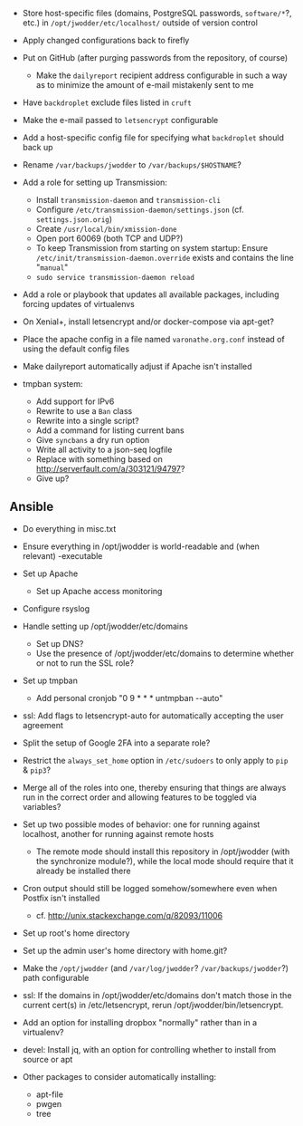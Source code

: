 - Store host-specific files (domains, PostgreSQL passwords, `software/*`?,
  etc.) in `/opt/jwodder/etc/localhost/` outside of version control
- Apply changed configurations back to firefly
- Put on GitHub (after purging passwords from the repository, of course)
    - Make the `dailyreport` recipient address configurable in such a way as to
      minimize the amount of e-mail mistakenly sent to me
- Have `backdroplet` exclude files listed in `cruft`
- Make the e-mail passed to `letsencrypt` configurable
- Add a host-specific config file for specifying what `backdroplet` should back
  up
- Rename `/var/backups/jwodder` to `/var/backups/$HOSTNAME`?
- Add a role for setting up Transmission:
    - Install `transmission-daemon` and `transmission-cli`
    - Configure `/etc/transmission-daemon/settings.json` (cf.
      `settings.json.orig`)
    - Create `/usr/local/bin/xmission-done`
    - Open port 60069 (both TCP and UDP?)
    - To keep Transmission from starting on system startup: Ensure
      `/etc/init/transmission-daemon.override` exists and contains the line
      "`manual`"
    - `sudo service transmission-daemon reload`
- Add a role or playbook that updates all available packages, including forcing
  updates of virtualenvs
- On Xenial+, install letsencrypt and/or docker-compose via apt-get?
- Place the apache config in a file named `varonathe.org.conf` instead of using
  the default config files
- Make dailyreport automatically adjust if Apache isn't installed

- tmpban system:
    - Add support for IPv6
    - Rewrite to use a `Ban` class
    - Rewrite into a single script?
    - Add a command for listing current bans
    - Give `syncbans` a dry run option
    - Write all activity to a json-seq logfile
    - Replace with something based on <http://serverfault.com/a/303121/94797>?
    - Give up?

Ansible
-------
- Do everything in misc.txt
- Ensure everything in /opt/jwodder is world-readable and (when relevant)
  -executable
- Set up Apache
    - Set up Apache access monitoring
- Configure rsyslog
- Handle setting up /opt/jwodder/etc/domains
    - Set up DNS?
    - Use the presence of /opt/jwodder/etc/domains to determine whether or not
      to run the SSL role?
- Set up tmpban
    - Add personal cronjob "0 9 * * * untmpban --auto"
- ssl: Add flags to letsencrypt-auto for automatically accepting the user
  agreement
- Split the setup of Google 2FA into a separate role?
- Restrict the `always_set_home` option in `/etc/sudoers` to only apply to
  `pip` & `pip3`?
- Merge all of the roles into one, thereby ensuring that things are always run
  in the correct order and allowing features to be toggled via variables?

- Set up two possible modes of behavior: one for running against localhost,
  another for running against remote hosts
    - The remote mode should install this repository in /opt/jwodder (with the
      synchronize module?), while the local mode should require that it already
      be installed there
- Cron output should still be logged somehow/somewhere even when Postfix isn't
  installed
    - cf. <http://unix.stackexchange.com/q/82093/11006>
- Set up root's home directory
- Set up the admin user's home directory with home.git?
- Make the `/opt/jwodder` (and `/var/log/jwodder`? `/var/backups/jwodder`?)
  path configurable

- ssl: If the domains in /opt/jwodder/etc/domains don't match those in the
  current cert(s) in /etc/letsencrypt, rerun /opt/jwodder/bin/letsencrypt.
- Add an option for installing dropbox "normally" rather than in a virtualenv?
- devel: Install jq, with an option for controlling whether to install from
  source or apt
- Other packages to consider automatically installing:
    - apt-file
    - pwgen
    - tree
